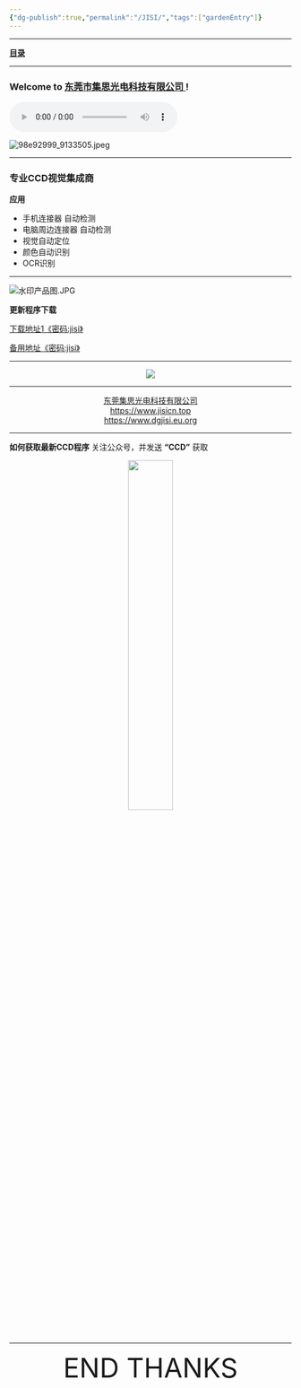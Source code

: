 ```yaml
---
{"dg-publish":true,"permalink":"/JISI/","tags":["gardenEntry"]}
---
```



---

 **[目录](List)**

---
### Welcome to [东莞市集思光电科技有限公司 ](https://www.jisicn.top) ! 

<audio id="audio" controls="" preload="none" autoplay="autoplay">
      <source id="mp3" src="">
</audio>

![98e92999_9133505.jpeg](https://tc.899900.xyz/img/202405031228351.jpeg)

---

### 专业CCD视觉集成商

**应用**

- 手机连接器 自动检测
-  电脑周边连接器 自动检测
-  视觉自动定位
- 颜色自动识别
- OCR识别

---

![水印产品图.JPG](https://tc.899900.xyz/img/202304122151817.JPG)

<!-- ![hello world_02](https://tc.899900.xyz/img/202405012134386.png) -->

**更新程序下载**
<p align="left"><a href="https://cloud.jisi.cf/s/wZfL" target="_blank">下载地址1《密码:jisi》</a></p>
<p align="left"><a href="https://jisi.lanzout.com/b0114318j" target="_blank">备用地址《密码:jisi》</a></p>


---

<div align="center">
    <img src="https://tc.899900.xyz/img/202405012135074.jpg"></img>
</div>




---
<center><a href="https://www.jisicn.top" target="_blank">东莞集思光电科技有限公司</a></center>
<center><a href="https://www.jisicn.top" target="_blank">https://www.jisicn.top</a></center>
<center><a href="Https://www.dgjisi.eu.org" target="_blank">https://www.dgjisi.eu.org</a></center>

---
**如何获取最新CCD程序**
关注公众号，并发送 **“CCD”** 获取


<div align="center"><img src="https://tc.899900.xyz/img/202405012133208.jpg" width="40%" height="40%"></img></div>


------

<div align='center' ><font size='50'>END THANKS</font></div>